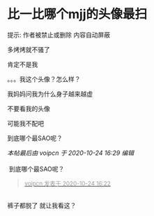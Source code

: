 # 比一比哪个mjj的头像最扫


提示: 作者被禁止或删除 内容自动屏蔽

多烤烤就不骚了<img id="aimg_MyYFH" onclick="zoom(this, this.src, 0, 0, 0)" class="zoom" src="https://cdn.jsdelivr.net/gh/hishis/forum-master/public/images/patch.gif" onmouseover="img_onmouseoverfunc(this)" onload="thumbImg(this)" border="0" alt="" />

肯定不是我<img src="static/image/smiley/yct/017.gif" smilieid="40" border="0" alt="" /><img id="aimg_NuU1y" onclick="zoom(this, this.src, 0, 0, 0)" class="zoom" src="https://cdn.jsdelivr.net/gh/hishis/forum-master/public/images/patch.gif" onmouseover="img_onmouseoverfunc(this)" onload="thumbImg(this)" border="0" alt="" />

。。。我这个头像？怎么样？<img src="static/image/smiley/yct/013.gif" smilieid="43" border="0" alt="" />

我妈妈问我为什么身子越来越虚

不要看我的头像

可能我不配吧

到底哪个最SAO呢？

<i class="pstatus"> 本帖最后由 voipcn 于 2020-10-24 16:29 编辑 </i><br />
<br />
<img src="static/image/smiley/yct/017.gif" smilieid="40" border="0" alt="" /> 到底哪个最SAO呢？

<div class="quote"><blockquote><font size="2"><a href="https://www.hostloc.com/forum.php?mod=redirect&amp;goto=findpost&amp;pid=9346366&amp;ptid=756058" target="_blank"><font color="#999999">voipcn 发表于 2020-10-24 16:22</font></a></font></blockquote></div><br />
裤子都脱了 就让我看这？<img src="static/image/smiley/default/lol.gif" smilieid="12" border="0" alt="" />
